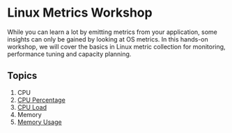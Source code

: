 # Linux Metrics Workshop
While you can learn a lot by emitting metrics from your application, some insights can only be gained by looking at OS metrics. In this hands-on workshop, we will cover the basics in Linux metric collection for monitoring, performance tuning and capacity planning.

## Topics
1. CPU
  1. [CPU Percentage](docs/cpu-percentage.md)
  2. [CPU Load](docs/cpu-load.md)
2. Memory
  1. [Memory Usage](docs/memory-usage.md)
